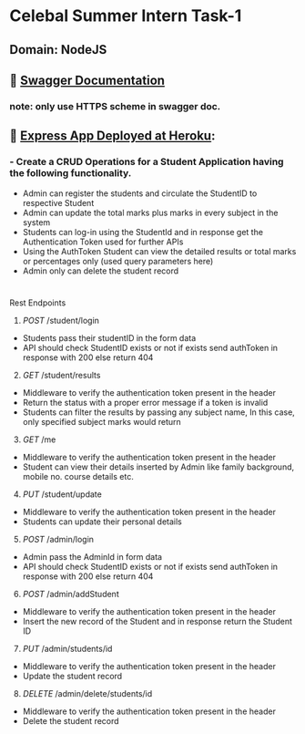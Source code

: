 ﻿# Celebal Summer Intern Task-1
## Domain: NodeJS
## :page_facing_up: [Swagger Documentation](https://csi-task-one.herokuapp.com/api-docs/)
### **note: only use HTTPS scheme in swagger doc.**
## :rocket: [Express App Deployed at Heroku](https://csi-task-one.herokuapp.com/): 
### - Create a CRUD Operations for a Student Application having the following functionality.
+ Admin can register the students and circulate the StudentID to respective Student
+ Admin can update the total marks plus marks in every subject in the system
+ Students can log-in using the StudentId and in response get the Authentication 
Token used for further APIs
+ Using the AuthToken Student can view the detailed results or total marks or 
percentages only (used query parameters here)
+ Admin only can delete the student record
#
Rest Endpoints 
1. *POST* /student/login 
+ Students pass their studentID in the form data
+ API should check StudentID exists or not if exists send authToken in 
response with 200 else return 404
2. *GET* /student/results 
+ Middleware to verify the authentication token present in the header
+ Return the status with a proper error message if a token is invalid
+ Students can filter the results by passing any subject name, In this case,
only specified subject marks would return
3. *GET* /me 
+ Middleware to verify the authentication token present in the header
+ Student can view their details inserted by Admin like family background,
mobile no. course details etc.
4. *PUT* /student/update 
+ Middleware to verify the authentication token present in the header
+ Students can update their personal details 
5. *POST* /admin/login 
+ Admin pass the AdminId in form data 
+ API should check StudentID exists or not if exists send authToken in 
response with 200 else return 404 
6. *POST* /admin/addStudent 
+ Middleware to verify the authentication token present in the header
+ Insert the new record of the Student and in response return the Student 
ID
 
7. *PUT* /admin/students/id 
+ Middleware to verify the authentication token present in the header
+ Update the student record
8. *DELETE* /admin/delete/students/id 
+ Middleware to verify the authentication token present in the header
+ Delete the student record
